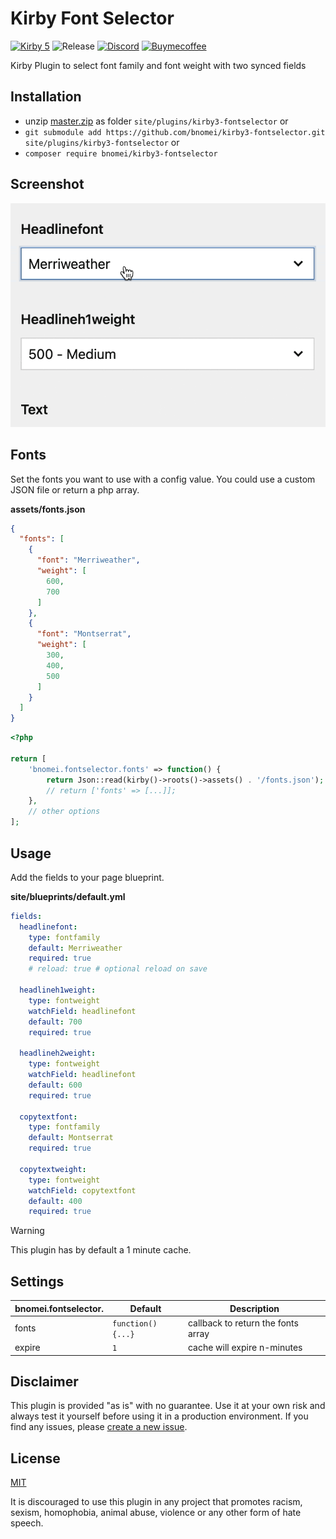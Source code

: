 # Kirby Font Selector

[![Kirby 5](https://flat.badgen.net/badge/Kirby/5?color=ECC748)](https://getkirby.com)
![Release](https://flat.badgen.net/github/release/bnomei/kirby3-fontselector?color=ae81ff&icon=github&label)
[![Discord](https://flat.badgen.net/badge/discord/bnomei?color=7289da&icon=discord&label)](https://discordapp.com/users/bnomei)
[![Buymecoffee](https://flat.badgen.net/badge/icon/donate?icon=buymeacoffee&color=FF813F&label)](https://www.buymeacoffee.com/bnomei)

Kirby Plugin to select font family and font weight with two synced fields

## Installation

- unzip [master.zip](https://github.com/bnomei/kirby3-fontselector/archive/master.zip) as folder `site/plugins/kirby3-fontselector` or
- `git submodule add https://github.com/bnomei/kirby3-fontselector.git site/plugins/kirby3-fontselector` or
- `composer require bnomei/kirby3-fontselector`

## Screenshot

![fontselector](https://raw.githubusercontent.com/bnomei/kirby3-fontselector/master/screenshot.gif)

## Fonts

Set the fonts you want to use with a config value. You could use a custom JSON file or return a php array.

**assets/fonts.json**
```json
{
  "fonts": [
    {
      "font": "Merriweather",
      "weight": [
        600,
        700
      ]
    },
    {
      "font": "Montserrat",
      "weight": [
        300,
        400,
        500
      ]
    }
  ]
}
```

```php
<?php

return [
    'bnomei.fontselector.fonts' => function() {
        return Json::read(kirby()->roots()->assets() . '/fonts.json');
        // return ['fonts' => [...]];
    },
    // other options
];
```

## Usage

Add the fields to your page blueprint.

**site/blueprints/default.yml**
```yaml
fields:
  headlinefont:
    type: fontfamily
    default: Merriweather
    required: true
    # reload: true # optional reload on save  
    
  headlineh1weight:
    type: fontweight
    watchField: headlinefont
    default: 700
    required: true
    
  headlineh2weight:
    type: fontweight
    watchField: headlinefont
    default: 600
    required: true

  copytextfont:
    type: fontfamily
    default: Montserrat
    required: true

  copytextweight:
    type: fontweight
    watchField: copytextfont
    default: 400
    required: true
```

> [!WARNING]
> This plugin has by default a 1 minute cache.


## Settings

| bnomei.fontselector. | Default              | Description                        |            
|----------------------|----------------------|------------------------------------|
| fonts                | `function(){...}`    | callback to return the fonts array |
| expire               | `1`                  | cache will expire n-minutes        |

## Disclaimer

This plugin is provided "as is" with no guarantee. Use it at your own risk and always test it yourself before using it in a production environment. If you find any issues, please [create a new issue](https://github.com/bnomei/kirby3-fontselector/issues/new).

## License

[MIT](https://opensource.org/licenses/MIT)

It is discouraged to use this plugin in any project that promotes racism, sexism, homophobia, animal abuse, violence or any other form of hate speech.
